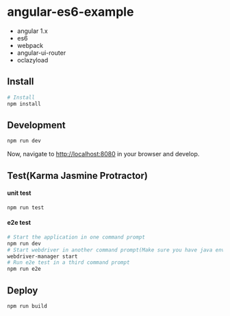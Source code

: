 # angular-es6-example
* angular 1.x
* es6
* webpack
* angular-ui-router
* oclazyload


## Install
```bash
# Install 
npm install
```
## Development
```bash
npm run dev
```
Now, navigate to [http://localhost:8080](http://localhost:8080) in your browser and develop.
## Test(Karma Jasmine Protractor)
#### unit test 
`npm run test`
#### e2e test 
```bash
# Start the application in one command prompt
npm run dev
# Start webdriver in another command prompt(Make sure you have java environment.)
webdriver-manager start
# Run e2e test in a third command prompt
npm run e2e
```

## Deploy
`npm run build`
